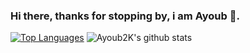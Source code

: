 ### Hi there, thanks for stopping by, i am Ayoub 👋.

[![Top Languages](https://github-readme-stats.vercel.app/api/top-langs/?username=Ayoub2K)](https://github.com/anuraghazra/github-readme-stats)
![Ayoub2K's github stats](https://github-readme-stats.vercel.app/api?username=Ayoub2K&show_icons=true&count_private=true)
